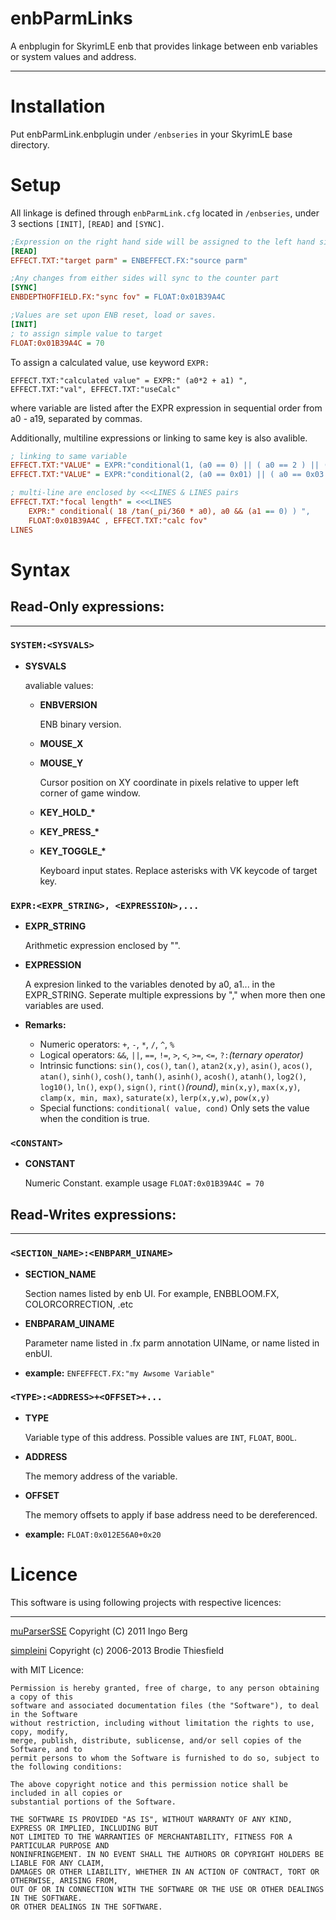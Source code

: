 # enbParmLinks
A enbplugin for SkyrimLE enb that provides linkage between enb variables or system values and address.
___

# Installation
Put enbParmLink.enbplugin under `/enbseries` in your SkyrimLE base directory.

# Setup
All linkage is defined through `enbParmLink.cfg` located in `/enbseries`, under 3 sections `[INIT]`, `[READ]` and `[SYNC]`.
```ini
;Expression on the right hand side will be assigned to the left hand side.
[READ]
EFFECT.TXT:"target parm" = ENBEFFECT.FX:"source parm"

;Any changes from either sides will sync to the counter part
[SYNC]
ENBDEPTHOFFIELD.FX:"sync fov" = FLOAT:0x01B39A4C

;Values are set upon ENB reset, load or saves.
[INIT] 
; to assign simple value to target
FLOAT:0x01B39A4C = 70
```
To assign a calculated value, use keyword `EXPR:`
```
EFFECT.TXT:"calculated value" = EXPR:" (a0*2 + a1) ", EFFECT.TXT:"val", EFFECT.TXT:"useCalc"
```
where variable are listed after the EXPR expression in sequential order from a0 - a19, separated by commas.

Additionally, multiline expressions or linking to same key is also avalible.
```ini
; linking to same variable
EFFECT.TXT:"VALUE" = EXPR:"conditional(1, (a0 == 0) || ( a0 == 2 ) || (a0 == 4) )", EFFECT.TXT:"raw"
EFFECT.TXT:"VALUE" = EXPR:"conditional(2, (a0 == 0x01) || ( a0 == 0x03 ) || (a0 == 0x05) )", EFFECT.TXT:"raw"

; multi-line are enclosed by <<<LINES & LINES pairs
EFFECT.TXT:"focal length" = <<<LINES
    EXPR:" conditional( 18 /tan(_pi/360 * a0), a0 && (a1 == 0) ) ", 
    FLOAT:0x01B39A4C , EFFECT.TXT:"calc fov"
LINES
```

# Syntax
## Read-Only expressions:
___
### `SYSTEM:<SYSVALS>`

+ **SYSVALS**

   avaliable values:
   + **ENBVERSION**
   
      ENB binary version.
   + **MOUSE_X**
   + **MOUSE_Y**

      Cursor position on XY coordinate in pixels relative to upper left corner of game window.
   + <strong>KEY_HOLD_*</strong>
   + <strong>KEY_PRESS_*</strong>
   + <strong>KEY_TOGGLE_*</strong>

      Keyboard input states. Replace asterisks with VK keycode of target key.


### `EXPR:<EXPR_STRING>, <EXPRESSION>,...`
+ **EXPR_STRING**

   Arithmetic expression enclosed by "".
+ **EXPRESSION**

   A expresion linked to the variables denoted by a0, a1... in the EXPR_STRING. 
   Seperate multiple expressions by "," when more then one variables are used.
   
+ **Remarks:**

   + Numeric operators: `+`, `-`, `*`, `/`, `^`, `%`
   + Logical operators: `&&`, `||`, `==`, `!=`, `>`, `<`, `>=`, `<=`, `?:`*(ternary operator)*
   + Intrinsic functions: `sin()`, `cos()`, `tan()`, `atan2(x,y)`, `asin()`, `acos()`, `atan()`, `sinh()`, `cosh()`, `tanh()`, `asinh()`, `acosh()`, `atanh()`, `log2()`, `log10()`, `ln()`, `exp()`, `sign()`, `rint()`*(round)*, `min(x,y)`, `max(x,y)`, `clamp(x, min, max)`, `saturate(x)`, `lerp(x,y,w)`, `pow(x,y)`
   + Special functions: 
        `conditional( value, cond)` Only sets the value when the condition is true.
   
### `<CONSTANT>`
+ **CONSTANT**

   Numeric Constant. example usage `FLOAT:0x01B39A4C = 70`


## Read-Writes expressions:
___
### `<SECTION_NAME>:<ENBPARM_UINAME>`
+ **SECTION_NAME**

   Section names listed by enb UI. For example, ENBBLOOM.FX, COLORCORRECTION, .etc
+ **ENBPARAM_UINAME**

   Parameter name listed in .fx parm annotation UIName, or name listed in enbUI.
+ **example:** `ENFEFFECT.FX:"my Awsome Variable"`
 
### `<TYPE>:<ADDRESS>+<OFFSET>+...`
+ **TYPE**

   Variable type of this address. Possible values are `INT`, `FLOAT`, `BOOL`.
+ **ADDRESS**

   The memory address of the variable.
+ **OFFSET**

   The memory offsets to apply if base address need to be dereferenced. 
 + **example:** `FLOAT:0x012E56A0+0x20`

# Licence

This software is using following projects with respective licences:
___
  [muParserSSE](https://github.com/beltoforion/muparsersse) Copyright (C) 2011 Ingo Berg
  
  [simpleini](https://github.com/brofield/simpleini) Copyright (c) 2006-2013 Brodie Thiesfield
  
  with MIT Licence:
  ```
  Permission is hereby granted, free of charge, to any person obtaining a copy of this 
  software and associated documentation files (the "Software"), to deal in the Software
  without restriction, including without limitation the rights to use, copy, modify, 
  merge, publish, distribute, sublicense, and/or sell copies of the Software, and to 
  permit persons to whom the Software is furnished to do so, subject to the following conditions:

  The above copyright notice and this permission notice shall be included in all copies or 
  substantial portions of the Software.

  THE SOFTWARE IS PROVIDED "AS IS", WITHOUT WARRANTY OF ANY KIND, EXPRESS OR IMPLIED, INCLUDING BUT
  NOT LIMITED TO THE WARRANTIES OF MERCHANTABILITY, FITNESS FOR A PARTICULAR PURPOSE AND 
  NONINFRINGEMENT. IN NO EVENT SHALL THE AUTHORS OR COPYRIGHT HOLDERS BE LIABLE FOR ANY CLAIM, 
  DAMAGES OR OTHER LIABILITY, WHETHER IN AN ACTION OF CONTRACT, TORT OR OTHERWISE, ARISING FROM, 
  OUT OF OR IN CONNECTION WITH THE SOFTWARE OR THE USE OR OTHER DEALINGS IN THE SOFTWARE. 
  OR OTHER DEALINGS IN THE SOFTWARE.
  ```
